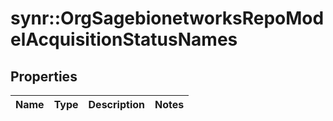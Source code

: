 # synr::OrgSagebionetworksRepoModelAcquisitionStatusNames


## Properties
Name | Type | Description | Notes
------------ | ------------- | ------------- | -------------


